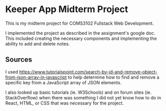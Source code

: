 # Keeper App Midterm Project

This is my midterm project for COMS3102 Fullstack Web Development.  

I implemented the project as described in the assignment's google doc. This included creating the necessary components and implementing the ability to add and delete notes.  

## Sources
I used https://www.tutorialspoint.com/search-by-id-and-remove-object-from-json-array-in-javascript to help determine how to find and remove a specific key from a JavaScript array of JSON elements.  

I also looked up basic tutorials (ie. W3Schools) and on forum sites (ie. StackOverflow) when there was something I did not yet know how to do in React, HTML, or CSS that was necessary for the project.

